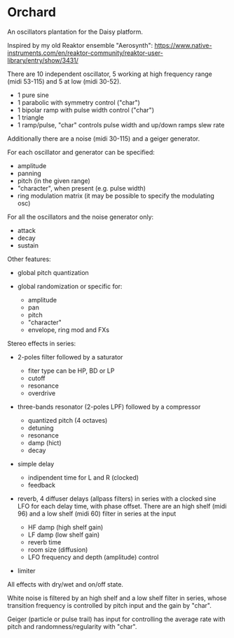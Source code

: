 # Orchard
An oscillators plantation for the Daisy platform.

Inspired by my old Reaktor ensemble "Aerosynth":
https://www.native-instruments.com/en/reaktor-community/reaktor-user-library/entry/show/3431/

There are 10 independent oscillator, 5 working at high frequency range (midi 53-115) and 5 at low (midi 30-52).

- 1 pure sine 
- 1 parabolic with symmetry control ("char")
- 1 bipolar ramp with pulse width control ("char")
- 1 triangle
- 1 ramp/pulse, "char" controls pulse width and up/down ramps slew rate

Additionally there are a noise (midi 30-115) and a geiger generator.

For each oscillator and generator can be specified:

- amplitude
- panning
- pitch (in the given range)
- "character", when present (e.g. pulse width)
- ring modulation matrix (it may be possible to specify the modulating osc)

For all the oscillators and the noise generator only:

- attack
- decay
- sustain

Other features:

- global pitch quantization
- global randomization or specific for:
    
    - amplitude
    - pan
    - pitch 
    - "character"
    - envelope, ring mod and FXs
    
Stereo effects in series:

- 2-poles filter followed by a saturator
    - fiter type can be HP, BD or LP
    - cutoff
    - resonance
    - overdrive 

- three-bands resonator (2-poles LPF) followed by a compressor
    - quantized pitch (4 octaves)
    - detuning
    - resonance
    - damp (hict)
    - decay

- simple delay
    - indipendent time for L and R (clocked)
    - feedback

- reverb, 4 diffuser delays (allpass filters) in series with a clocked sine LFO for each delay time, with phase offset. There are an high shelf (midi 96) and a low shelf (midi 60) filter in series at the input
    - HF damp (high shelf gain)
    - LF damp (low shelf gain)
    - reverb time
    - room size (diffusion)
    - LFO frequency and depth (amplitude) control

- limiter

All effects with dry/wet and on/off state.

White noise is filtered by an high shelf and a low shelf filter in series, whose transition frequency is controlled by pitch input and the gain by "char".

Geiger (particle or pulse trail) has input for controlling the average rate with pitch and randomness/regularity with "char".